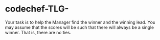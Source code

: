 # codechef-TLG-
Your task is to help the Manager find the winner and the winning lead. You may assume that the scores will be such that there will always be a single winner. That is, there are no ties.

